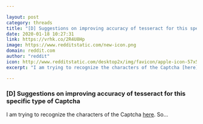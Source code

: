 ```yaml
---

layout: post
category: threads
title: "[D] Suggestions on improving accuracy of tesseract for this specific type of Captcha"
date: 2020-01-18 10:27:31
link: https://vrhk.co/2R4U8Hp
image: https://www.redditstatic.com/new-icon.png
domain: reddit.com
author: "reddit"
icon: http://www.redditstatic.com/desktop2x/img/favicon/apple-icon-57x57.png
excerpt: "I am trying to recognize the characters of the Captcha [here](<https://service2.diplo.de/rktermin/extern/appointment_refreshCaptchamonth.do>). So..."

---
```


### [D] Suggestions on improving accuracy of tesseract for this specific type of Captcha

I am trying to recognize the characters of the Captcha [here](<https://service2.diplo.de/rktermin/extern/appointment_refreshCaptchamonth.do>). So...